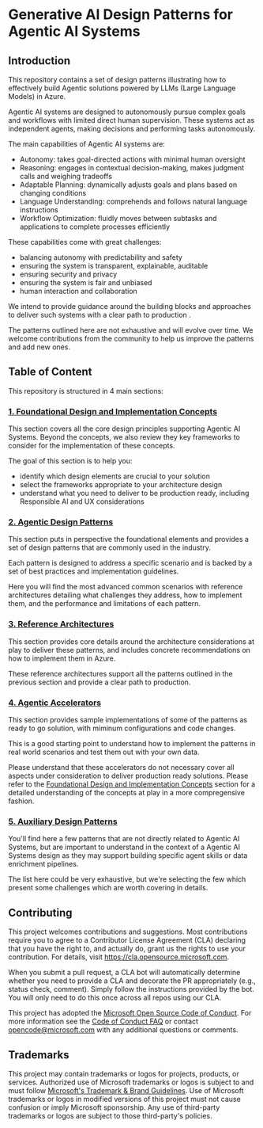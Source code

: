 # Generative AI Design Patterns for Agentic AI Systems

## Introduction

This repository contains a set of design patterns illustrating how to effectively build Agentic solutions powered by LLMs (Large Language Models) in Azure.

Agentic AI systems are designed to autonomously pursue complex goals and workflows with limited direct human supervision. These systems act as independent agents, making decisions and performing tasks autonomously.

The main capabilities of Agentic AI systems are:
- Autonomy: takes goal-directed actions with minimal human oversight
- Reasoning: engages in contextual decision-making, makes judgment calls and weighing tradeoffs
- Adaptable Planning: dynamically adjusts goals and plans based on changing conditions
- Language Understanding: comprehends and follows natural language instructions
- Workflow Optimization: fluidly moves between subtasks and applications to complete processes efficiently

These capabilities come with great challenges:
- balancing autonomy with predictability and safety
- ensuring the system is transparent, explainable, auditable
- ensuring security and privacy
- ensuring the system is fair and unbiased
- human interaction and collaboration

We intend to provide guidance around the building blocks and approaches to deliver such systems with a clear path to production .

The patterns outlined here are not exhaustive and will evolve over time. We welcome contributions from the community to help us improve the patterns and add new ones.

## Table of Content

This repository is structured in 4 main sections:

### [1. Foundational Design and Implementation Concepts](1_foundational_concepts/README.md)

This section covers all the core design principles supporting Agentic AI Systems. Beyond the concepts, we also review they key frameworks to consider for the implementation of these concepts.

The goal of this section is to help you:
- identify which design elements are crucial to your solution
- select the frameworks appropriate to your architecture design
- understand what you need to deliver to be production ready, including Responsible AI and UX considerations

### [2. Agentic Design Patterns](2_design_patterns/README.md)

This section puts in perspective the foundational elements and provides a set of design patterns that are commonly used in the industry.

Each pattern is designed to address a specific scenario and is backed by a set of best practices and implementation guidelines.

Here you will find the most advanced common scenarios with reference architectures detailing what challenges they address, how to implement them, and the performance and limitations of each pattern.

### [3. Reference Architectures](3_reference_architectures/README.md)

This section provides core details around the architecture considerations at play to deliver these patterns, and includes concrete recommendations on how to implement them in Azure.

These reference architectures support all the patterns outlined in the previous section and provide a clear path to production.

### [4. Agentic Accelerators](4_accelerators/README.md)

This section provides sample implementations of some of the patterns as ready to go solution, with miminum configurations and code changes. 

This is a good starting point to understand how to implement the patterns in real world scenarios and test them out with your own data.

Please understand that these accelerators do not necessary cover all aspects under consideration to deliver production ready solutions. Please refer to the [Foundational Design and Implementation Concepts](1_foundational_concepts/README.md) section for a detailed understanding of the concepts at play in a more compregensive fashion.

### [5. Auxiliary Design Patterns](5_auxiliary_design_patterns/README.md)

You'll find here a few patterns that are not directly related to Agentic AI Systems, but are important to understand in the context of a Agentic AI Systems design as they may support building specific agent skills or data enrichment pipelines.

The list here could be very exhaustive, but we're selecting the few which present some challenges which are worth covering in details.


## Contributing

This project welcomes contributions and suggestions.  Most contributions require you to agree to a
Contributor License Agreement (CLA) declaring that you have the right to, and actually do, grant us
the rights to use your contribution. For details, visit https://cla.opensource.microsoft.com.

When you submit a pull request, a CLA bot will automatically determine whether you need to provide
a CLA and decorate the PR appropriately (e.g., status check, comment). Simply follow the instructions
provided by the bot. You will only need to do this once across all repos using our CLA.

This project has adopted the [Microsoft Open Source Code of Conduct](https://opensource.microsoft.com/codeofconduct/).
For more information see the [Code of Conduct FAQ](https://opensource.microsoft.com/codeofconduct/faq/) or
contact [opencode@microsoft.com](mailto:opencode@microsoft.com) with any additional questions or comments.

## Trademarks

This project may contain trademarks or logos for projects, products, or services. Authorized use of Microsoft 
trademarks or logos is subject to and must follow 
[Microsoft's Trademark & Brand Guidelines](https://www.microsoft.com/en-us/legal/intellectualproperty/trademarks/usage/general).
Use of Microsoft trademarks or logos in modified versions of this project must not cause confusion or imply Microsoft sponsorship.
Any use of third-party trademarks or logos are subject to those third-party's policies.
